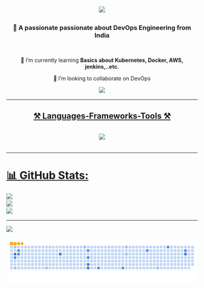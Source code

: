 
<h1 align="center">
    <img src="https://readme-typing-svg.herokuapp.com/?font=Righteous&size=35&center=true&vCenter=true&width=500&height=70&duration=4000&lines=Hi+There!+👋;+I'm+Ramkumar+S!;" /> 
</h1>

<h3 align="center">👀 A passionate passionate about DevOps Engineering from India</h3>

<br/>

<div align="center">
  
 🌱 I’m currently learning **Basics about Kubernetes, Docker, AWS, jenkins,..etc.**

 💞️ I’m looking to collaborate on DevOps

 </div>
 
<div align="center"> 
  <a href="mailto:badriramkumar@gmail.com">
    <img src="https://img.shields.io/badge/Gmail-333333?style=for-the-badge&logo=gmail&logoColor=red" />
 
</div>

 <hr/>
 
<h2 align="center">⚒️ Languages-Frameworks-Tools ⚒️</h2>
<br/>
<div align="center">
    <img src="https://skillicons.dev/icons?i=aws,kubernetes,ansible,html,css,vscode,java,bash,docker,jenkins,github,git,prometheus,replit,ubuntu,kali,windows,mint,linux," />

</div>

<br/>
<hr/>

# 📊 GitHub Stats:
![](https://github-readme-stats.vercel.app/api?username=ramkumargithb&theme=dark&hide_border=false&include_all_commits=false&count_private=false)<br/>
![](https://github-readme-streak-stats.herokuapp.com/?user=ramkumargithb&theme=dark&hide_border=false)<br/>
![](https://github-readme-stats.vercel.app/api/top-langs/?username=ramkumargithb&theme=dark&hide_border=false&include_all_commits=false&count_private=false&layout=compact)

---
[![](https://visitcount.itsvg.in/api?id=ramkumargithb&icon=0&color=0)](https://visitcount.itsvg.in)

![snake gif](https://github.com/Ramkumargithb/Ramkumargithb//blob/output/github-contribution-grid-snake.gif)
<!-- Proudly created with GPRM ( https://gprm.itsvg.in ) -->




